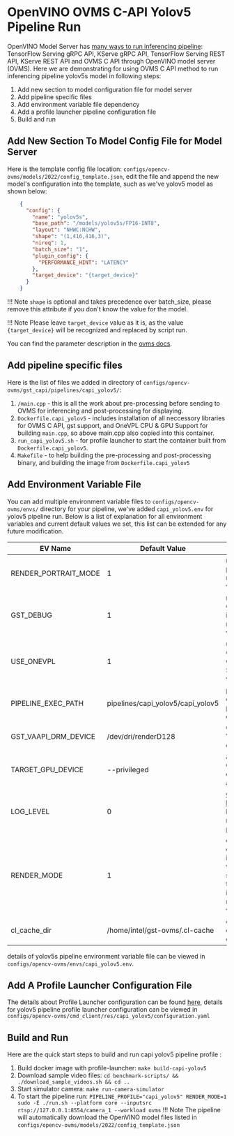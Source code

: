 # OpenVINO OVMS C-API Yolov5 Pipeline Run

OpenVINO Model Server has [many ways to run inferencing pipeline](https://docs.openvino.ai/2023.1/ovms_docs_server_api.html):
TensorFlow Serving gRPC API, KServe gRPC API, TensorFlow Serving REST API, KServe REST API and OVMS C API through OpenVINO model server (OVMS). Here we are demonstrating for using OVMS C API method to run inferencing pipeline yolov5s model in following steps:

1. Add new section to model configuration file for model server
2. Add pipeline specific files
3. Add environment variable file dependency
4. Add a profile launcher pipeline configuration file
5. Build and run


## Add New Section To Model Config File for Model Server

Here is the template config file location: `configs/opencv-ovms/models/2022/config_template.json`, edit the file and append the new model's configuration into the template, such as we've yolov5 model as shown below:
```json
    {
      "config": {
        "name": "yolov5s",
        "base_path": "/models/yolov5s/FP16-INT8",
        "layout": "NHWC:NCHW",
        "shape": "(1,416,416,3)",
        "nireq": 1,
        "batch_size": "1",
        "plugin_config": {
          "PERFORMANCE_HINT": "LATENCY"
        },
        "target_device": "{target_device}"
      }
    }
```
!!! Note
    `shape` is optional and takes precedence over batch_size, please remove this attribute if you don't know the value for the model.

!!! Note
    Please leave `target_device` value as it is, as the value `{target_device}` will be recognized and replaced by script run.

You can find the parameter description in the [ovms docs](https://docs.openvino.ai/2023.1/ovms_docs_parameters.html).

## Add pipeline specific files

Here is the list of files we added in directory of `configs/opencv-ovms/gst_capi/pipelines/capi_yolov5/`:

1. `/main.cpp` - this is all the work about pre-processing before sending to OVMS for inferencing and post-processing for displaying.
2. `Dockerfile.capi_yolov5` - includes installation of all neccessory libraries for OVMS C API, gst support, and OneVPL CPU & GPU Support for building `main.cpp`, so above main.cpp also copied into this container.
3. `run_capi_yolov5.sh` - for profile launcher to start the container built from `Dockerfile.capi_yolov5`.
4. `Makefile` - to help building the pre-processing and post-processing binary, and building the image from `Dockerfile.capi_yolov5`

## Add Environment Variable File

You can add multiple environment variable files to `configs/opencv-ovms/envs/` directory for your pipeline, we've added `capi_yolov5.env` for yolov5 pipeline run. Below is a list of explanation for all environment variables and current default values we set, this list can be extended for any future modification.

| EV Name                   |Default Value                            | Description                                           |
| --------------------------|-----------------------------------------|-------------------------------------------------------|
| RENDER_PORTRAIT_MODE      | 1                                       |rendering in portrait mode, value: 0 or 1              |
| GST_DEBUG                 | 1                                       |running GStreamer in debug mode, value: 0 or 1         |
| USE_ONEVPL                | 1                                       |using OneVPL CPU & GPU Support, value: 0 or 1          |
| PIPELINE_EXEC_PATH        | pipelines/capi_yolov5/capi_yolov5       |pipeline execution path inside container               |
| GST_VAAPI_DRM_DEVICE      | /dev/dri/renderD128                     |GStreamer VAAPI DRM device input                       |
| TARGET_GPU_DEVICE         | --privileged                            |allow using GPU devices if any                         |
| LOG_LEVEL                 | 0                                       |[GST_DEBUG log level](https://gstreamer.freedesktop.org/documentation/tutorials/basic/debugging-tools.html?gi-language=c#the-debug-log) to be set when running gst pipeline         |
| RENDER_MODE               | 1                                       |option to display the input source video stream with the inferencing results, value: 0 or 1              |
| cl_cache_dir              | /home/intel/gst-ovms/.cl-cache          |cache directory in container                          |

details of yolov5s pipeline environment variable file can be viewed in `configs/opencv-ovms/envs/capi_yolov5.env`.

## Add A Profile Launcher Configuration File

The details about Profile Launcher configuration can be found [here](./profileLauncherConfigs.md), details for yolov5 pipeline profile launcher configuration can be viewed in `configs/opencv-ovms/cmd_client/res/capi_yolov5/configuration.yaml`

## Build and Run

Here are the quick start steps to build and run capi yolov5 pipeline profile :

1. Build docker image with profile-launcher: `make build-capi-yolov5`
2. Download sample video files: `cd benchmark-scripts/ && ./download_sample_videos.sh && cd ..`
3. Start simulator camera: `make run-camera-simulator`
4. To start the pipeline run: `PIPELINE_PROFILE="capi_yolov5" RENDER_MODE=1 sudo -E ./run.sh --platform core --inputsrc rtsp://127.0.0.1:8554/camera_1 --workload ovms`
!!! Note
    The pipeline will automatically download the OpenVINO model files listed in `configs/opencv-ovms/models/2022/config_template.json`